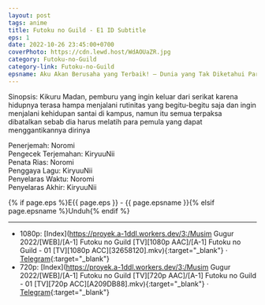 ```yaml
---
layout: post
tags: anime
title: Futoku no Guild - E1 ID Subtitle
eps: 1
date: 2022-10-26 23:45:00+0700
coverPhoto: https://cdn.lewd.host/WdAOUaZR.jpg
category: Futoku-no-Guild
category-link: Futoku-no-Guild
epsname: Aku Akan Berusaha yang Terbaik! — Dunia yang Tak Diketahui Para Gadis
---
```


Sinopsis: Kikuru Madan, pemburu yang ingin keluar dari serikat karena hidupnya terasa hampa menjalani rutinitas yang begitu-begitu saja dan ingin menjalani kehidupan santai di kampus, namun itu semua terpaksa dibatalkan sebab dia harus melatih para pemula yang dapat menggantikannya dirinya

Penerjemah: Noromi<br>
Pengecek Terjemahan: KiryuuNii<br>
Penata Rias: Noromi<br>
Penggaya Lagu: KiryuuNii<br>
Penyelaras Waktu: Noromi<br>
Penyelaras Akhir: KiryuuNii<br>

{% if page.eps %}E{{ page.eps }} - {{ page.epsname }}{% elsif page.epsname %}Unduh{% endif %}

---
- 1080p: [Index](https://proyek.a-1ddl.workers.dev/3:/Musim Gugur 2022/[WEB]/[A-1] Futoku no Guild [TV][1080p AAC]/[A-1] Futoku no Guild - 01 [TV][1080p ACC][32658120].mkv){:target="_blank"} &middot; [Telegram](https://t.me/a1fansubweeklies/153){:target="_blank"}<br>
- 720p: [Index](https://proyek.a-1ddl.workers.dev/3:/Musim Gugur 2022/[WEB]/[A-1] Futoku no Guild [TV][720p AAC]/[A-1] Futoku no Guild - 01 [TV][720p ACC][A209DB88].mkv){:target="_blank"} &middot; [Telegram](https://t.me/a1fansubweeklies/152){:target="_blank"}

